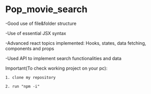 # Pop_movie_search

-Good use of file&folder structure

-Use of essential JSX syntax

-Advanced react topics implemented: Hooks, states, data fetching, components and props

-Used API to implement search functionalities and data

Important(To check working project on your pc): 

    1. clone my repository

    2. run "npm -i"
